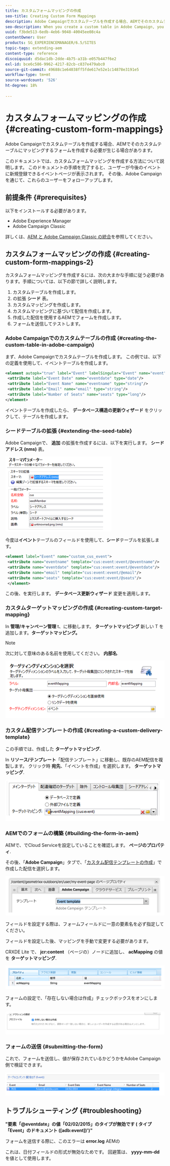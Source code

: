 ```yaml
---
title: カスタムフォームマッピングの作成
seo-title: Creating Custom Form Mappings
description: Adobe Campaignでカスタムテーブルを作成する場合、AEMでそのカスタムテーブルにマッピングするフォームを作成する必要が生じる場合があります
seo-description: When you create a custom table in Adobe Campaign, you may want to build a form in AEM that maps to that custom table
uuid: f3bde513-6edb-4eb6-9048-40045ee08c4a
contentOwner: User
products: SG_EXPERIENCEMANAGER/6.5/SITES
topic-tags: extending-aem
content-type: reference
discoiquuid: d5dac1db-2dde-4b75-a31b-e057b447f6e2
exl-id: bce6c586-9962-4217-82cb-c837e479abc0
source-git-commit: 49688c1e64038ff5fde617e52e1c14878e3191e5
workflow-type: tm+mt
source-wordcount: '526'
ht-degree: 18%

---
```


# カスタムフォームマッピングの作成{#creating-custom-form-mappings}

Adobe Campaignでカスタムテーブルを作成する場合、AEMでそのカスタムテーブルにマッピングするフォームを作成する必要が生じる場合があります。

このドキュメントでは、カスタムフォームマッピングを作成する方法について説明します。 このドキュメントの手順を完了すると、ユーザーが今後のイベントに新規登録できるイベントページが表示されます。 その後、Adobe Campaignを通じて、これらのユーザーをフォローアップします。

## 前提条件 {#prerequisites}

以下をインストールする必要があります。

* Adobe Experience Manager
* Adobe Campaign Classic

詳しくは、[AEM と Adobe Campaign Classic の統合](/help/sites-administering/campaignonpremise.md)を参照してください。

## カスタムフォームマッピングの作成 {#creating-custom-form-mappings-2}

カスタムフォームマッピングを作成するには、次の大まかな手順に従う必要があります。手順については、以下の節で詳しく説明します。

1. カスタムテーブルを作成します。
1. の拡張 **シード** 表。
1. カスタムマッピングを作成します。
1. カスタムマッピングに基づいて配信を作成します。
1. 作成した配信を使用するAEMでフォームを作成します。
1. フォームを送信してテストします。

### Adobe Campaignでのカスタムテーブルの作成 {#creating-the-custom-table-in-adobe-campaign}

まず、Adobe Campaignでカスタムテーブルを作成します。 この例では、以下の定義を使用して、イベントテーブルを作成します。

```xml
<element autopk="true" label="Event" labelSingular="Event" name="event">
 <attribute label="Event Date" name="eventdate" type="date"/>
 <attribute label="Event Name" name="eventname" type="string"/>
 <attribute label="Email" name="email" type="string"/>
 <attribute label="Number of Seats" name="seats" type="long"/>
</element>
```

イベントテーブルを作成したら、 **データベース構造の更新ウィザード** をクリックして、テーブルを作成します。

### シードテーブルの拡張 {#extending-the-seed-table}

Adobe Campaignで、 **追加** の拡張を作成するには、以下を実行します。 **シードアドレス (nms)** 表。

![chlimage_1-194](assets/chlimage_1-194.png)

今度は&#x200B;**イベント**&#x200B;テーブルのフィールドを使用して、**シード**&#x200B;テーブルを拡張します。

```xml
<element label="Event" name="custom_cus_event">
 <attribute name="eventname" template="cus:event:event/@eventname"/>
 <attribute name="eventdate" template="cus:event:event/@eventdate"/>
 <attribute name="email" template="cus:event:event/@email"/>
 <attribute name="seats" template="cus:event:event/@seats"/>
 </element>
```

この後、を実行します。 **データベース更新ウィザード** 変更を適用します。

### カスタムターゲットマッピングの作成 {#creating-custom-target-mapping}

In **管理/キャンペーン管理** t、に移動します。 **ターゲットマッピング** 新しい T を追加します。**ターゲットマッピング。**

>[!NOTE]
>
>次に対して意味のある名前を使用してください。 **内部名**.

![chlimage_1-195](assets/chlimage_1-195.png)

### カスタム配信テンプレートの作成 {#creating-a-custom-delivery-template}

この手順では、作成した **ターゲットマッピング**.

In **リソース/テンプレート**「配信テンプレート」に移動し、既存のAEM配信を複製します。 クリック時 **宛先**、「イベントを作成」を選択します。 **ターゲットマッピング**.

![chlimage_1-196](assets/chlimage_1-196.png)

### AEMでのフォームの構築 {#building-the-form-in-aem}

AEMで、でCloud Serviceを設定していることを確認します。 **ページのプロパティ**.

その後、「**Adobe Campaign**」タブで、「[カスタム配信テンプレートの作成](#creating-a-custom-delivery-template)」で作成した配信を選択します。

![chlimage_1-197](assets/chlimage_1-197.png)

フィールドを設定する際は、フォームフィールドに一意の要素名を必ず指定してください。

フィールドを設定した後、マッピングを手動で変更する必要があります。

CRXDE Lite で、 **jcr:content** （ページの）ノードに追加し、 **acMapping** の値を **ターゲットマッピング**.

![chlimage_1-198](assets/chlimage_1-198.png)

フォームの設定で、「存在しない場合は作成」チェックボックスをオンにします。

![chlimage_1-199](assets/chlimage_1-199.png)

### フォームの送信 {#submitting-the-form}

これで、フォームを送信し、値が保存されているかどうかをAdobe Campaign側で検証できます。

![chlimage_1-200](assets/chlimage_1-200.png)

## トラブルシューティング {#troubleshooting}

**&quot;要素「@eventdate」の値「02/02/2015」のタイプが無効です ( タイプ「Event」のドキュメント ([adb:event])&#39;)&quot;**

フォームを送信する際に、このエラーは **error.log** AEMの

これは、日付フィールドの形式が無効なためです。 回避策は、 **yyyy-mm-dd** を値として使用します。
